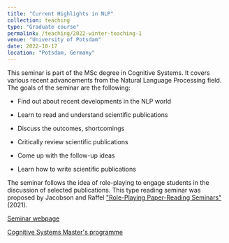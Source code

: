 ```yaml
---
title: "Current Highlights in NLP"
collection: teaching
type: "Graduate course"
permalink: /teaching/2022-winter-teaching-1
venue: "University of Potsdam"
date: 2022-10-17
location: "Potsdam, Germany"
---
```


This seminar is part of the MSc degree in Cognitive Systems. It covers various recent advancements from the Natural Language Processing field. The goals of the seminar are the following:

- Find out about recent developments in the NLP world

- Learn to read and understand scientific publications

- Discuss the outcomes, shortcomings

- Critically review scientific publications

- Come up with the follow-up ideas

- Learn how to write scientific publications

The seminar follows the idea of role-playing to engage students in the discussion of selected publications. This type reading seminar was proposed by Jacobson and Raffel ["Role-Playing Paper-Reading Seminars"](https://colinraffel.com/blog/role-playing-seminar.html) (2021).

[Seminar webpage](https://web.archive.org/web/20230131162227/https://puls.uni-potsdam.de/qisserver/rds?state=verpublish&status=init&vmfile=no&moduleCall=webInfo&publishConfFile=webInfo&publishSubDir=veranstaltung&veranstaltung.veranstid=98640)

[Cognitive Systems Master's programme](https://www.ling.uni-potsdam.de/cogsys/program.html)
